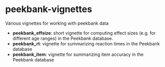 # peekbank-vignettes

Various vignettes for working with peekbank data

- **peekbank_effsize**: short vignette for computing effect sizes (e.g. for different age ranges) in the Peekbank database.
- **peekbank_rt**: vignette for summarizing reaction times in the Peekbank database
- **peekbank_item**: vignette for summarizing item accuracy in the Peekbank database
